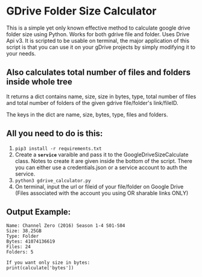 # GDrive Folder Size Calculator

This is a simple yet only known effective method to calculate google drive folder size using Python.
Works for both gdrive file and folder. Uses Drive Api v3. It is scripted to be usable on terminal, the major application of this script is that you can use it on your gDrive projects by simply modifying it to your needs.

## Also calculates total number of files and folders inside whole tree

It returns a dict contains name, size, size in bytes, type, total number of files and total number of folders
of the given gdrive file/folder's link/fileID. 

The keys in the dict are name, size, bytes, type, files and folders.

## All you need to do is this:
1) ```pip3 install -r requirements.txt```
2) Create a **`service`** varaible and pass it to the GoogleDriveSizeCalculate class. Notes to create it are given inside the bottom of the script. There you can either use a credentials.json or a service account to auth the service.
3) ```python3 gdrive_calculator.py```
4) On terminal, input the url or fileid of your file/folder on Google Drive (Files associated with the account you using OR sharable links ONLY)

## Output Example:
```
Name: Channel Zero (2016) Season 1-4 S01-S04 
Size: 38.25GB
Type: Folder
Bytes: 41074136619
Files: 24
Folders: 5

If you want only size in bytes:
print(calculate['bytes'])
```
